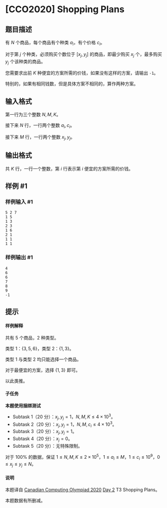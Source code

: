 # [CCO2020] Shopping Plans

## 题目描述

有 $N$ 个商品，每个商品有个种类 $a_i$，有个价格 $c_i$。

对于第 $j$ 个种类，必须购买个数位于 $[x_j,y_j]$ 的商品，即最少购买 $x_j$ 个，最多购买 $y_j$ 个该种类的商品。

您需要求出前 $K$ 种便宜的方案所需的价钱，如果没有这样的方案，请输出 `-1`。

特别的，如果有相同钱数，但是具体方案不相同的，算作两种方案。

## 输入格式

第一行为三个整数 $N,M,K$。

接下来 $N$ 行，一行两个整数 $a_i,c_i$。

接下来 $M$ 行，一行两个整数 $x_j,y_j$。

## 输出格式

共 $K$ 行，一行一个整数，第 $i$ 行表示第 $i$ 便宜的方案所需的价钱。

## 样例 #1

### 样例输入 #1
```
5 2 7
1 5
1 3
2 3
1 6
2 1
1 1
1 1
```

### 样例输出 #1

```
4
6
6
7
8
9
-1
```

## 提示

#### 样例解释
共有 $5$ 个商品，$2$ 种类型。

类型 $1$：$\{3,5,6\}$，类型 $2$：$\{1,3\}$。

类型 $1$ 与类型 $2$ 均只能选择一个商品。

对于最便宜的方案，选择 $\{1,3\}$ 即可。

以此类推。

#### 子任务
**本题使用捆绑测试**

- Subtask 1（$20$ 分）：$x_j,y_j=1$，$N,M,K\le4\times 10^3$。
- Subtask 2（$20$ 分）：$x_j,y_j=1$，$N,M,c_i\le 4\times 10^3$。
- Subtask 3（$20$ 分）：$x_j,y_j=1$。
- Subtask 4（$20$ 分）：$x_j=0$。
- Subtask 5（$20$ 分）：无特殊限制。

对于 $100\%$ 的数据，保证 $1\le N,M,K\le 2\times 10^5$，$1\le a_i\le M$，$1\le c_i\le 10^9$，$0\le x_j\le y_j\le N$。

#### 说明
本题译自 [Canadian Computing Olympiad 2020](https://cemc.math.uwaterloo.ca/contests/computing/2020/) [Day 2](https://cemc.math.uwaterloo.ca/contests/computing/2020/cco/day2.pdf) T3 Shopping Plans。

本题数据有所删减。
